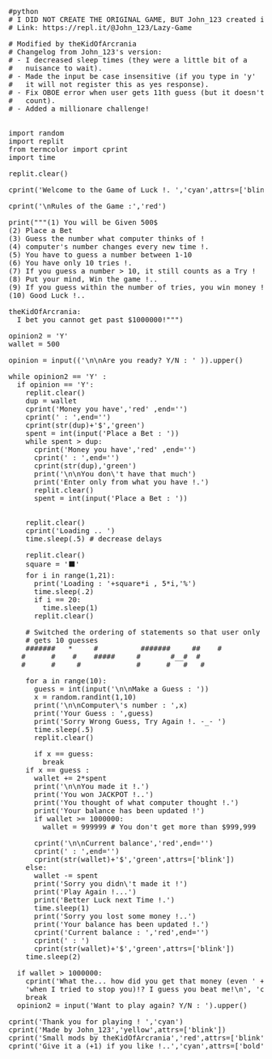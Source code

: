<pre>
#python
# I DID NOT CREATE THE ORIGINAL GAME, BUT John_123 created it.
# Link: https://repl.it/@John_123/Lazy-Game

# Modified by theKidOfArcrania
# Changelog from John_123's version:
# - I decreased sleep times (they were a little bit of a 
#   nuisance to wait).
# - Made the input be case insensitive (if you type in 'y'
#   it will not register this as yes response).
# - Fix OBOE error when user gets 11th guess (but it doesn't 
#   count).
# - Added a millionare challenge!


import random
import replit
from termcolor import cprint
import time 

replit.clear()

cprint('Welcome to the Game of Luck !. ','cyan',attrs=['blink'])

cprint('\nRules of the Game :','red')

print("""(1) You will be Given 500$
(2) Place a Bet
(3) Guess the number what computer thinks of !
(4) computer's number changes every new time !.
(5) You have to guess a number between 1-10
(6) You have only 10 tries !.
(7) If you guess a number > 10, it still counts as a Try !
(8) Put your mind, Win the game !..
(9) If you guess within the number of tries, you win money !
(10) Good Luck !..

theKidOfArcrania:
  I bet you cannot get past $1000000!""")

opinion2 = 'Y'
wallet = 500

opinion = input(('\n\nAre you ready? Y/N : ' )).upper()

while opinion2 == 'Y' :
  if opinion == 'Y':
    replit.clear()
    dup = wallet
    cprint('Money you have','red' ,end='')
    cprint(' : ',end='')
    cprint(str(dup)+'$','green')
    spent = int(input('Place a Bet : '))
    while spent > dup:
      cprint('Money you have','red' ,end='')
      cprint(' : ',end='')
      cprint(str(dup),'green')
      print('\n\nYou don\'t have that much')
      print('Enter only from what you have !.')
      replit.clear()
      spent = int(input('Place a Bet : '))
  
  
    replit.clear()  
    cprint('Loading .. ')
    time.sleep(.5) # decrease delays
  
    replit.clear()
    square = '⬛'
    for i in range(1,21):
      print('Loading : '+square*i , 5*i,'%')
      time.sleep(.2)
      if i == 20:
        time.sleep(1)
      replit.clear()
    
    # Switched the ordering of statements so that user only
    # gets 10 guesses
    #######   *     #          #######     ##    #
   #      #    #    #####     #       #__#  #   
   #      #     #             #      #   #   #

    for a in range(10):
      guess = int(input('\n\nMake a Guess : '))
      x = random.randint(1,10)
      print('\n\nComputer\'s number : ',x)
      print('Your Guess : ',guess)
      print('Sorry Wrong Guess, Try Again !. -_- ')
      time.sleep(.5)
      replit.clear()
      
      if x == guess:
        break
    if x == guess :
      wallet += 2*spent
      print('\n\nYou made it !.')
      print('You won JACKPOT !..')
      print('You thought of what computer thought !.')
      print('Your balance has been updated !')
      if wallet >= 1000000:
        wallet = 999999 # You don't get more than $999,999
      
      cprint('\n\nCurrent balance','red',end='')
      cprint(' : ',end='')
      cprint(str(wallet)+'$','green',attrs=['blink'])
    else:
      wallet -= spent
      print('Sorry you didn\'t made it !')
      print('Play Again !...')
      print('Better Luck next Time !.')
      time.sleep(1)
      print('Sorry you lost some money !..')
      print('Your balance has been updated !.')
      cprint('Current balance : ','red',end='')
      cprint(' : ')
      cprint(str(wallet)+'$','green',attrs=['blink'])
    time.sleep(2)
    
  if wallet > 1000000:
    cprint('What the... how did you get that money (even ' +
    'when I tried to stop you)!? I guess you beat me!\n', 'cyan')
    break
  opinion2 = input('Want to play again? Y/N : ').upper()
  
cprint('Thank you for playing ! ','cyan')
cprint('Made by John_123','yellow',attrs=['blink'])
cprint('Small mods by theKidOfArcrania','red',attrs=['blink'])
cprint('Give it a (+1) if you like !..','cyan',attrs=['bold'])
</pre>
